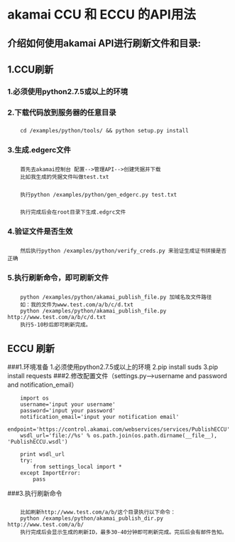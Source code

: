 akamai CCU 和 ECCU 的API用法      
===========================
介绍如何使用akamai API进行刷新文件和目录:
---
1.CCU刷新
---
### 1.必须使用python2.7.5或以上的环境
### 2.下载代码放到服务器的任意目录
###
		cd /examples/python/tools/ && python setup.py install
### 3.生成.edgerc文件
###	
		首先去akamai控制台 配置-->管理API-->创建凭据并下载
		比如我生成的凭据文件叫做test.txt
###
		执行python /examples/python/gen_edgerc.py test.txt
###
		执行完成后会在root目录下生成.edgrc文件
### 4.验证文件是否生效
###
		然后执行python /examples/python/verify_creds.py 来验证生成证书拼接是否正确

### 5.执行刷新命令，即可刷新文件
###
		python /examples/python/akamai_publish_file.py 加域名及文件路径
		如：我的文件为www.test.com/a/b/c/d.txt
		python /examples/python/akamai_publish_file.py http://www.test.com/a/b/c/d.txt
		执行5-10秒后即可刷新完成。

ECCU 刷新
---
###1.环境准备
		1.必须使用python2.7.5或以上的环境
		2.pip install suds
		3.pip install requests
###2.修改配置文件（settings.py-->username and password and notification_email）
		
		import os
		username='input your username'
		password='input your password'
		notification_email='input your notification email'
		endpoint='https://control.akamai.com/webservices/services/PublishECCU'
		wsdl_url='file://%s' % os.path.join(os.path.dirname(__file__), 'PublishECCU.wsdl')
		
		print wsdl_url
		try:
		    from settings_local import *
		except ImportError:
    		pass
###3.执行刷新命令

###
		比如刷新http://www.test.com/a/b/这个目录执行以下命令：
		python /examples/python/akamai_publish_dir.py http://www.test.com/a/b/
		执行完成后会显示生成的刷新ID，最多30-40分钟即可刷新完成。完后后会有邮件告知。
###


		


 


